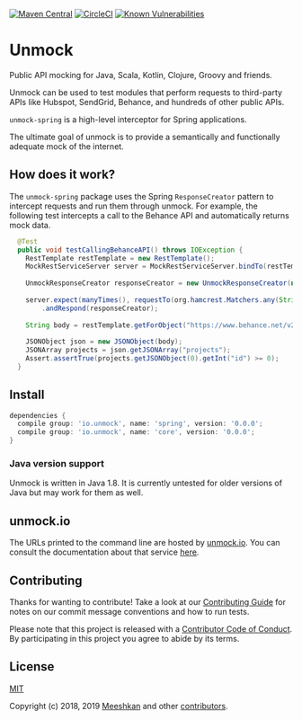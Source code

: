 [![Maven Central](https://maven-badges.herokuapp.com/maven-central/io.unmock/core/badge.svg)](https://maven-badges.herokuapp.com/maven-central/io.unmock/core)
[![CircleCI](https://circleci.com/gh/unmock/unmock-spring.svg?style=svg)](https://circleci.com/gh/unmock/unmock-spring)
[![Known Vulnerabilities](https://snyk.io/test/github/unmock/unmock-spring/badge.svg?targetFile=build.gradle)](https://snyk.io/test/github/unmock/unmock-spring?targetFile=build.gradle)

# Unmock
Public API mocking for Java, Scala, Kotlin, Clojure, Groovy and friends.

Unmock can be used to test modules that perform requests to third-party APIs like Hubspot, SendGrid, Behance, and hundreds of other public APIs.

`unmock-spring` is a high-level interceptor for Spring applications.

The ultimate goal of unmock is to provide a semantically and functionally adequate mock of the internet.

## How does it work?

The `unmock-spring` package uses the Spring `ResponseCreator` pattern to intercept requests and run them through unmock.  For example, the following test intercepts a call to the Behance API and automatically returns mock data.

```java
  @Test
  public void testCallingBehanceAPI() throws IOException {
    RestTemplate restTemplate = new RestTemplate();
    MockRestServiceServer server = MockRestServiceServer.bindTo(restTemplate).build();
    
    UnmockResponseCreator responseCreator = new UnmockResponseCreator(new UnmockOptions.Builder().build());
    
    server.expect(manyTimes(), requestTo(org.hamcrest.Matchers.any(String.class)))
        .andRespond(responseCreator);
    
    String body = restTemplate.getForObject("https://www.behance.net/v2/projects", String.class);
    
    JSONObject json = new JSONObject(body);
    JSONArray projects = json.getJSONArray("projects");
    Assert.assertTrue(projects.getJSONObject(0).getInt("id") >= 0);
  }
```

## Install

```gradle
dependencies {
  compile group: 'io.unmock', name: 'spring', version: '0.0.0';
  compile group: 'io.unmock', name: 'core', version: '0.0.0';
}
```

### Java version support

Unmock is written in Java 1.8.  It is currently untested for older versions of Java but may work for them as well.

## unmock.io

The URLs printed to the command line are hosted by [unmock.io](https://www.unmock.io).  You can consult the documentation about that service [here](https://www.unmock.io/docs).

## Contributing

Thanks for wanting to contribute! Take a look at our [Contributing Guide](CONTRIBUTING.md) for notes on our commit message conventions and how to run tests.

Please note that this project is released with a [Contributor Code of Conduct](CODE_OF_CONDUCT.md).
By participating in this project you agree to abide by its terms.

## License

[MIT](LICENSE)

Copyright (c) 2018‚ 2019 [Meeshkan](http://meeshkan.com) and other [contributors](https://github.com/unmock/unmock-js/graphs/contributors).
